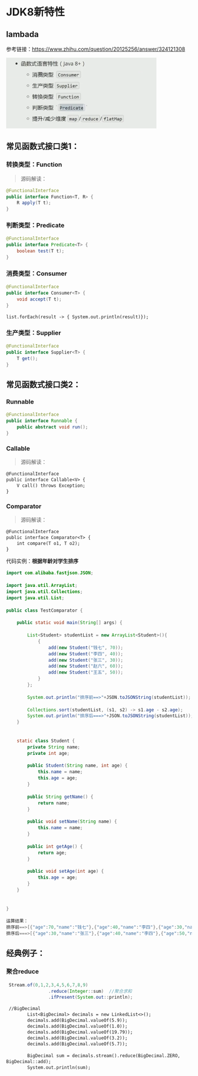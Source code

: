 # JDK8新特性

## lambada

参考链接：https://www.zhihu.com/question/20125256/answer/324121308

![1609159337305](jdk8.assets/./1609159337305.png)

## 常见函数式接口类1：

### 转换类型：Function

> 源码解读：

```java
@FunctionalInterface
public interface Function<T, R> {
    R apply(T t);
}
```

### 判断类型：Predicate

```java
@FunctionalInterface
public interface Predicate<T> {
    boolean test(T t);
}
```

### 消费类型：Consumer

```java
@FunctionalInterface
public interface Consumer<T> {
    void accept(T t);
}
```

```
list.forEach(result -> { System.out.println(result)});
```



### 生产类型：Supplier

```java
@FunctionalInterface
public interface Supplier<T> {
    T get();
}
```

## 常见函数式接口类2：

### Runnable

```java
@FunctionalInterface
public interface Runnable {
    public abstract void run();
}
```

### Callable

> 源码解读：

```
@FunctionalInterface
public interface Callable<V> {
    V call() throws Exception;
}
```

### Comparator

> 源码解读：

```
@FunctionalInterface
public interface Comparator<T> {
	int compare(T o1, T o2);
}
```

代码实例：**根据年龄对学生排序**

```java
import com.alibaba.fastjson.JSON;

import java.util.ArrayList;
import java.util.Collections;
import java.util.List;

public class TestComparator {

    public static void main(String[] args) {

        List<Student> studentList = new ArrayList<Student>(){
            {
                add(new Student("钱七", 70));
                add(new Student("李四", 40));
                add(new Student("张三", 30));
                add(new Student("赵六", 60));
                add(new Student("王五", 50));
            }
        };

        System.out.println("排序前==>"+JSON.toJSONString(studentList));

        Collections.sort(studentList, (s1, s2) -> s1.age - s2.age);
        System.out.println("排序后===>"+JSON.toJSONString(studentList));
    }


    static class Student {
        private String name;
        private int age;

        public Student(String name, int age) {
            this.name = name;
            this.age = age;
        }

        public String getName() {
            return name;
        }

        public void setName(String name) {
            this.name = name;
        }

        public int getAge() {
            return age;
        }

        public void setAge(int age) {
            this.age = age;
        }
    }


}

运算结果：
排序前==>[{"age":70,"name":"钱七"},{"age":40,"name":"李四"},{"age":30,"name":"张三"},{"age":60,"name":"赵六"},{"age":50,"name":"王五"}]
排序后===>[{"age":30,"name":"张三"},{"age":40,"name":"李四"},{"age":50,"name":"王五"},{"age":60,"name":"赵六"},{"age":70,"name":"钱七"}]

```





## 经典例子：

### 聚合reduce

```java
 Stream.of(0,1,2,3,4,5,6,7,8,9)
                .reduce(Integer::sum)  //聚合求和
                .ifPresent(System.out::println);
```

```
 //BigDecimal
        List<BigDecimal> decimals = new LinkedList<>();
        decimals.add(BigDecimal.valueOf(5.9));
        decimals.add(BigDecimal.valueOf(1.0));
        decimals.add(BigDecimal.valueOf(19.79));
        decimals.add(BigDecimal.valueOf(3.2));
        decimals.add(BigDecimal.valueOf(5.7));

        BigDecimal sum = decimals.stream().reduce(BigDecimal.ZERO, BigDecimal::add);
        System.out.println(sum);
```

